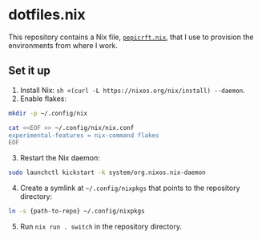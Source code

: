# dotfiles.nix

This repository contains a Nix file,
[`pepicrft.nix`](./pepicrft.nix),
that I use to provision the environments from where I work.

## Set it up

1. Install Nix: `sh <(curl -L https://nixos.org/nix/install) --daemon`.
2. Enable flakes:

```bash
mkdir -p ~/.config/nix

cat <<EOF >> ~/.config/nix/nix.conf
experimental-features = nix-command flakes
EOF
```
3. Restart the Nix daemon:

```bash
sudo launchctl kickstart -k system/org.nixos.nix-daemon
```

4. Create a symlink at `~/.config/nixpkgs` that points to the repository directory:

```bash
ln -s {path-to-repo} ~/.config/nixpkgs
```
5. Run `nix run . switch` in the repository directory.
